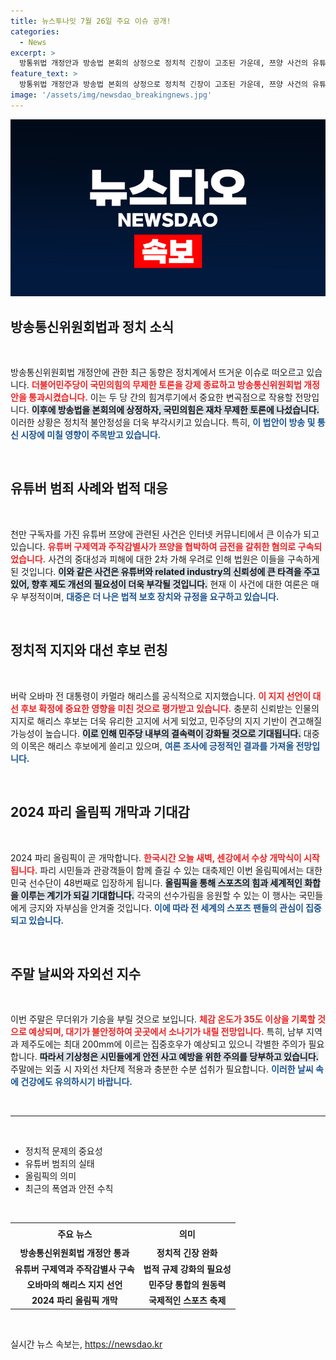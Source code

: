 ```yaml
---
title: 뉴스투나잇 7월 26일 주요 이슈 공개!
categories:
  - News
excerpt: >
  방통위법 개정안과 방송법 본회의 상정으로 정치적 긴장이 고조된 가운데, 쯔양 사건의 유튜버들이 구속되며 논란이 일고 있습니다. 또한 오바마 전 대통령의 해리스 지지 선언과 함께 2024 파리 올림픽이 시작됩니다. 주말엔 강한 더위 속에 집중호우가 예상되어 주의가 필요합니다.
feature_text: >
  방통위법 개정안과 방송법 본회의 상정으로 정치적 긴장이 고조된 가운데, 쯔양 사건의 유튜버들이 구속되며 논란이 일고 있습니다. 또한 오바마 전 대통령의 해리스 지지 선언과 함께 2024 파리 올림픽이 시작됩니다. 주말엔 강한 더위 속에 집중호우가 예상되어 주의가 필요합니다.
image: '/assets/img/newsdao_breakingnews.jpg'
---
```


<p><img src="/assets/img/newsdao_breakingnews.jpg" alt="ontimetimes 속보" /></p>

<h2 data-ke-size="size26">방송통신위원회법과 정치 소식</h2>

<p data-ke-size="size16">&nbsp;</p>

<p>방송통신위원회법 개정안에 관한 최근 동향은 정치계에서 뜨거운 이슈로 떠오르고 있습니다. <b><span style="color: #ee2323;">더불어민주당이 국민의힘의 무제한 토론을 강제 종료하고 방송통신위원회법 개정안을 통과시켰습니다.</span></b> 이는 두 당 간의 힘겨루기에서 중요한 변곡점으로 작용할 전망입니다. <b><span style="background-color: #21538527;">이후에 방송법을 본회의에 상정하자, 국민의힘은 재차 무제한 토론에 나섰습니다.</span></b> 이러한 상황은 정치적 불안정성을 더욱 부각시키고 있습니다. 특히, <b><span style="color: #1a5490;">이 법안이 방송 및 통신 시장에 미칠 영향이 주목받고 있습니다.</span></b> </p>

<p data-ke-size="size16">&nbsp;</p>

<h2 data-ke-size="size26">유튜버 범죄 사례와 법적 대응</h2>

<p data-ke-size="size16">&nbsp;</p>

<p>천만 구독자를 가진 유튜버 쯔양에 관련된 사건은 인터넷 커뮤니티에서 큰 이슈가 되고 있습니다. <b><span style="color: #ee2323;">유튜버 구제역과 주작감별사가 쯔양을 협박하여 금전을 갈취한 혐의로 구속되었습니다.</span></b> 사건의 중대성과 피해에 대한 2차 가해 우려로 인해 법원은 이들을 구속하게 된 것입니다. <b><span style="background-color: #21538527;">이와 같은 사건은 유튜버와 related industry의 신뢰성에 큰 타격을 주고 있어, 향후 제도 개선의 필요성이 더욱 부각될 것입니다.</span></b> 현재 이 사건에 대한 여론은 매우 부정적이며, <b><span style="color: #1a5490;">대중은 더 나은 법적 보호 장치와 규정을 요구하고 있습니다.</span></b> </p>

<p data-ke-size="size16">&nbsp;</p>

<h2 data-ke-size="size26">정치적 지지와 대선 후보 런칭</h2>

<p data-ke-size="size16">&nbsp;</p>

<p>버락 오바마 전 대통령이 카멀라 해리스를 공식적으로 지지했습니다. <b><span style="color: #ee2323;">이 지지 선언이 대선 후보 확정에 중요한 영향을 미친 것으로 평가받고 있습니다.</span></b> 충분히 신뢰받는 인물의 지지로 해리스 후보는 더욱 유리한 고지에 서게 되었고, 민주당의 지지 기반이 견고해질 가능성이 높습니다. <b><span style="background-color: #21538527;">이로 인해 민주당 내부의 결속력이 강화될 것으로 기대됩니다.</span></b> 대중의 이목은 해리스 후보에게 쏠리고 있으며, <b><span style="color: #1a5490;">여론 조사에 긍정적인 결과를 가져올 전망입니다.</span></b></p>

<p data-ke-size="size16">&nbsp;</p>

<h2 data-ke-size="size26">2024 파리 올림픽 개막과 기대감</h2>

<p data-ke-size="size16">&nbsp;</p>

<p>2024 파리 올림픽이 곧 개막합니다. <b><span style="color: #ee2323;">한국시간 오늘 새벽, 센강에서 수상 개막식이 시작됩니다.</span></b> 파리 시민들과 관광객들이 함께 즐길 수 있는 대축제인 이번 올림픽에서는 대한민국 선수단이 48번째로 입장하게 됩니다. <b><span style="background-color: #21538527;">올림픽을 통해 스포츠의 힘과 세계적인 화합을 이루는 계기가 되길 기대합니다.</span></b> 각국의 선수가림을 응원할 수 있는 이 행사는 국민들에게 긍지와 자부심을 안겨줄 것입니다. <b><span style="color: #1a5490;">이에 따라 전 세계의 스포츠 팬들의 관심이 집중되고 있습니다.</span></b> </p>

<p data-ke-size="size16">&nbsp;</p>

<h2 data-ke-size="size26">주말 날씨와 자외선 지수</h2>

<p data-ke-size="size16">&nbsp;</p>

<p>이번 주말은 무더위가 기승을 부릴 것으로 보입니다. <b><span style="color: #ee2323;">체감 온도가 35도 이상을 기록할 것으로 예상되며, 대기가 불안정하여 곳곳에서 소나기가 내릴 전망입니다.</span></b> 특히, 남부 지역과 제주도에는 최대 200mm에 이르는 집중호우가 예상되고 있으니 각별한 주의가 필요합니다. <b><span style="background-color: #21538527;">따라서 기상청은 시민들에게 안전 사고 예방을 위한 주의를 당부하고 있습니다.</span></b> 주말에는 외출 시 자외선 차단제 적용과 충분한 수분 섭취가 필요합니다. <b><span style="color: #1a5490;">이러한 날씨 속에 건강에도 유의하시기 바랍니다.</span></b> </p>

<p data-ke-size="size16">&nbsp;</p>

<hr>

<p data-ke-size="size16">&nbsp;</p>

<ul>
    <li>정치적 문제의 중요성</li>
    <li>유튜버 범죄의 실태</li>
    <li>올림픽의 의미</li>
    <li>최근의 폭염과 안전 수칙</li>
</ul>

<p data-ke-size="size16">&nbsp;</p>

<table style="width: 100%; border-collapse: collapse; margin: 0 auto;">
    <tr>
        <td style="text-align: center; height: 30px;"><b>주요 뉴스</b></td>
        <td style="text-align: center; height: 30px;"><b>의미</b></td>
    </tr>
    <tr>
        <td style="text-align: center; height: 17px;"><b>방송통신위원회법 개정안 통과</b></td>
        <td style="text-align: center; height: 17px;"><b>정치적 긴장 완화</b></td>
    </tr>
    <tr>
        <td style="text-align: center; height: 17px;"><b>유튜버 구제역과 주작감별사 구속</b></td>
        <td style="text-align: center; height: 17px;"><b>법적 규제 강화의 필요성</b></td>
    </tr>
    <tr>
        <td style="text-align: center; height: 17px;"><b>오바마의 해리스 지지 선언</b></td>
        <td style="text-align: center; height: 17px;"><b>민주당 통합의 원동력</b></td>
    </tr>
    <tr>
        <td style="text-align: center; height: 17px;"><b>2024 파리 올림픽 개막</b></td>
        <td style="text-align: center; height: 17px;"><b>국제적인 스포츠 축제</b></td>
    </tr>
</table>

<p data-ke-size="size16">&nbsp;</p>
실시간 뉴스 속보는, <a href="https://newsdao.kr" rel="dofollow">https://newsdao.kr</a>


